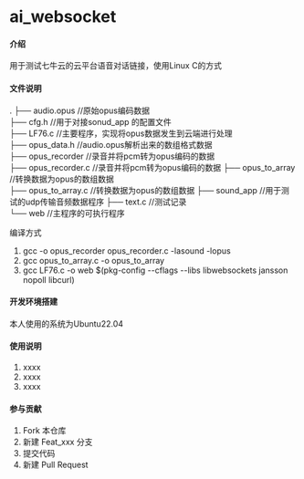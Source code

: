 # ai_websocket

#### 介绍
用于测试七牛云的云平台语音对话链接，使用Linux C的方式

#### 文件说明
.
├── audio.opus            //原始opus编码数据  
├── cfg.h                 //用于对接sonud_app 的配置文件  
├── LF76.c                //主要程序，实现将opus数据发生到云端进行处理  
├── opus_data.h           //audio.opus解析出来的数组格式数据  
├── opus_recorder        //录音并将pcm转为opus编码的数据  
├── opus_recorder.c     //录音并将pcm转为opus编码的数据 
├── opus_to_array       //转换数据为opus的数组数据  
├── opus_to_array.c    //转换数据为opus的数组数据 
├── sound_app         //用于测试的udp传输音频数据程序 
├── text.c            //测试记录  
└── web               //主程序的可执行程序  

编译方式

1.  gcc -o opus_recorder opus_recorder.c -lasound -lopus
2.  gcc opus_to_array.c -o opus_to_array
3.  gcc LF76.c -o web $(pkg-config --cflags --libs libwebsockets jansson nopoll libcurl)

#### 开发环境搭建
本人使用的系统为Ubuntu22.04

#### 使用说明

1.  xxxx
2.  xxxx
3.  xxxx

#### 参与贡献

1.  Fork 本仓库
2.  新建 Feat_xxx 分支
3.  提交代码
4.  新建 Pull Request